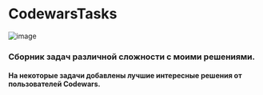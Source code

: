 # CodewarsTasks
![image](https://github.com/AndreyIljasovJDCP-1/CodewarsTasks/assets/109555411/712c1560-793f-42c6-a512-f94d19da0871)

### Сборник задач различной сложности с моими решениями.
#### На некоторые задачи добавлены лучшие интересные решения от пользователей Codewars. 
